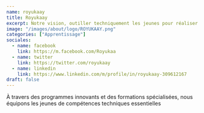 ```yaml
---
name: royukaay
title: Royukaay
excerpt: Notre vision, outiller techniquement les jeunes pour réaliser une croissance économique inclusive.
image: "/images/about/logo/ROYUKAAY.png"
categories: ["Apprentissage"]
sociales:
  - name: facebook
    link: https://m.facebook.com/Royukaa
  - name: twitter
    link: https://twitter.com/royukaay
  - name: linkedin
    link: https://www.linkedin.com/m/profile/in/royukaay-309612167
draft: false
---
```


À travers des programmes innovants et des formations spécialisées, nous équipons les jeunes de compétences techniques essentielles

